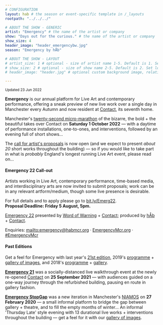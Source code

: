 ```yaml
---
# CONFIGURATION
layout: hab # the season or event-specific template in /_layouts
rootpath: "../../../"

# ABOUT THE SHOW - GENERIC
artist: "Emergency" # the name of the artist or company
show: "Days out for the curious." # the name of the artist or company
show_size: 4
header_image: "header_emergencybw.jpg"   
season: "Emergency by hÅb" 

# ABOUT THE SHOW - LAYOUT
# artist_size: 1 # optional - size of artist name 1-5. Default is 1. Set longer names to lower values
# show_size: 2 # optional - size of show name 2-5. Default is 2. Set longer names to lower values
# header_image: "header.jpg" # optional custom background image, relative to current page

---
```

<small>Updated 23 Jun 2022</small>        
        
**Emergency** is our annual platform for Live Art and contemporary performance, offering a sneak preview of new live work over a single day in Manchester every Autumn and now resident at <a href="https://contactmcr.com" target="_blank">Contact</a>, its seventh home.        
         
Manchester's [twenty-second micro-marathon](/current/2022-emergency) of the bizarre, the bold + the beautiful takes over Contact on **Saturday 1 October 2022** — with a daytime of performance installations, one-to-ones, and interventions, followed by an evening full of short shows…        
        
The <a href="bit.ly/Emerg22" target="_blank">call for artist's proposals</a> is now open (and we expect to present *about 20* short works throughout the building) — so if you would like to take part in what is *probably* England's longest running Live Art event, please read on…        
        
#### Emergency 22 Call-out       
Artists working in Live Art, contemporary performance, time-based media, and interdisciplinary arts are now invited to submit proposals; work can be in any relevant artform/medium, though some live presence is desirable.        
        
For full details and to apply please go to <a href="https://bit.ly/Emerg22" target="_blank">bit.ly/Emerg22</a>.<br>**Proposal Deadline: Friday 5 August, 5pm.**        
        
[Emergency 22](/current/2022-emergency) presented by [Word of Warning](/) + <a href="http://contactmcr.com" target="_blank">Contact</a>; produced by [hÅb](/hab) + <a href="http://contactmcr.com" target="_blank">Contact</a>.         
        
Enquiries: <mailto:emergency@habmcr.org> · <a href="http://emergencymcr.org" target="_blank">EmergencyMcr.org</a> · <a href="http://twitter.com/hashtag/EmergencyMcr" target="_blank">#EmergencyMcr</a>
        
#### Past Editions        
Get a feel for Emergency with last year's [21st edition](/archive/2021-emergency), 2019's [programme](/archive/2019-emergency) + [gallery of images](/galleries/2019-emergency), and 2018's [programme](/archive/2018-emergency) + [gallery](/galleries/2018-emergency).         
        
**[Emergency 21](/archive/2021-emergency)** was a socially-distanced live walkthrough event at the newly re-opened <a href="http://contactmcr.com" target="_blank">Contact</a> on **25 September 2021** — with audiences guided on a one-way journey through the refurbished building, pausing en route in gallery fashion.        
        
[**Emergency StopGap**](/archive/2020-emergencystopgap) was a new iteration in Manchester's <a href="https://www.niamos.co.uk" target="_blank">NIAMOS</a> on **27 February 2020** — a small informal platform to bridge the gap between gallery + theatre, and to fill the empty months of winter… An informal 'Thursday Late' style evening with 13 durational live works + interventions throughout the building — get a feel for it with our [gallery of images](/galleries/2020-emergencystopgap).
